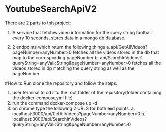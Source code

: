 # YoutubeSearchApiV2

There are 2 parts to this project:

1. A service that fetches video information for the query string football every 10 seconds,
stores data in a mongo db database.

2. 2 endpoints which return the following things
   a. api/GetAllVideos?pageNumber=anyNumber>0
      fetches all the videos stored in the db that map to the corresponding pageNumber
   b. api/SearchInVideos?queryString=anyValidString&pageNumber=anyNumber>0
      fetches all the videos stored in dp matching the query string as well as the pageNumber

#How to Run
clone the repository and follow the steps:
1. user terminal to cd into the root folder of the repository(folder containing the docker-compose.yml file)
2. run the command docker-compose up -d
3. on chrome type the following 2 URLS for both end points:
  a. localhost:3000/api/GetAllVideos?pageNumber=anyNumber>0 
  b. localhost:3000/api/SearchInVideos?queryString=anyValidString&pageNumber=anyNumber>0
